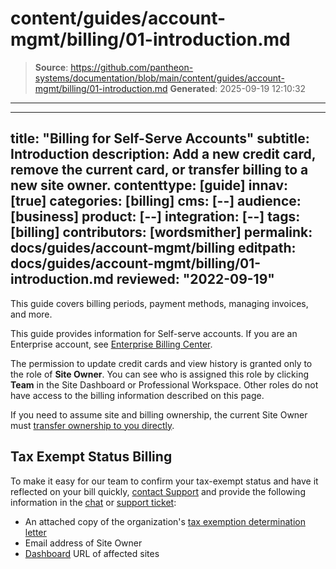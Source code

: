 # content/guides/account-mgmt/billing/01-introduction.md

> **Source**: https://github.com/pantheon-systems/documentation/blob/main/content/guides/account-mgmt/billing/01-introduction.md
> **Generated**: 2025-09-19 12:10:32

---

---
title: "Billing for Self-Serve Accounts"
subtitle: Introduction
description: Add a new credit card, remove the current card, or transfer billing to a new site owner.
contenttype: [guide]
innav: [true]
categories: [billing]
cms: [--]
audience: [business]
product: [--]
integration: [--]
tags: [billing]
contributors: [wordsmither]
permalink: docs/guides/account-mgmt/billing
editpath: docs/guides/account-mgmt/billing/01-introduction.md
reviewed: "2022-09-19"
---

This guide covers billing periods, payment methods, managing invoices, and more.

<Alert title="Note" type="info" >

This guide provides information for Self-serve accounts.  If you are an Enterprise account, see [Enterprise Billing Center](/guides/enterprise-billing-center).

</Alert>

The permission to update credit cards and view history is granted only to the role of **Site Owner**. You can see who is assigned this role by clicking **<span class="glyphicons glyphicons-group"></span> Team** in the Site Dashboard or Professional Workspace. Other roles do not have access to the billing information described on this page.

<Alert title="Note" type="info">

If you need to assume site and billing ownership, the current Site Owner must [transfer ownership to you directly](/guides/account-mgmt/workspace-sites-teams/sites#change-site-ownership).

</Alert>


## Tax Exempt Status Billing

To make it easy for our team to confirm your tax-exempt status and have it reflected on your bill quickly, [contact Support](/guides/support/contact-support/) and provide the following information in the [chat](/guides/support/contact-support/#live-chat) or [support ticket](/guides/support/contact-support/#general-support-ticket):

- An attached copy of the organization's [tax exemption determination letter](https://www.irs.gov/charities-non-profits/exempt-organizations-affirmation-letters)
- Email address of Site Owner
- [Dashboard](/guides/account-mgmt/workspace-sites-teams/sites) URL of affected sites
